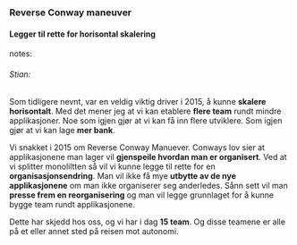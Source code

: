 ### Reverse Conway maneuver

<style>
    html.conway body {
        background:url("img/conway.png");
        background-position:center;
        background-size: 100%;
    }
    html.conway h4 {
        background-color: rgba(255,255,255,0.8);
    }
    html.conway h3 {
        background-color: rgba(255,255,255,0.8);
    }
</style>

#### Legger til rette for horisontal skalering


notes:
###### Stian:
Som tidligere nevnt, var en veldig viktig driver i 2015, å kunne **skalere horisontalt**. Med det mener jeg at vi kan etablere **flere team** rundt mindre applikasjoner. Noe som igjen gjør at vi kan få inn flere utviklere. Som igjen gjør at vi kan lage **mer bank**. 

Vi snakket i 2015 om Reverse Conway Manuever. Conways lov sier at applikasjonene man lager vil **gjenspeile hvordan man er organisert**. Ved at vi splitter monoliltten så vil vi kunne legge til rette for en **organisasjonsendring**. Man vil ikke få mye **utbytte av de nye applikasjonene** om man ikke organiserer seg anderledes. Sånn sett vil man **presse frem en reorganisering** og man vil legge grunnlaget for å kunne bygge team rundt applikasjonene.

Dette har skjedd hos oss, og vi har i dag **15 team**. Og disse teamene er alle på et eller annet sted på reisen mot autonomi. 
